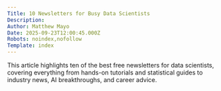 ```yaml
---
Title: 10 Newsletters for Busy Data Scientists
Description: 
Author: Matthew Mayo
Date: 2025-09-23T12:00:45.000Z
Robots: noindex,nofollow
Template: index
---
```

This article highlights ten of the best free newsletters for data scientists, covering everything from hands-on tutorials and statistical guides to industry news, AI breakthroughs, and career advice.